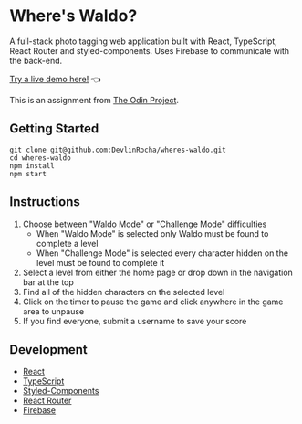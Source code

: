 # Where's Waldo?

A full-stack photo tagging web application built with React, TypeScript, React Router and styled-components. Uses Firebase to communicate with the back-end.

[Try a live demo here!](https://devlinrocha.github.io/wheres-waldo/) 👈

This is an assignment from [The Odin Project](https://www.theodinproject.com/).

## Getting Started

```
git clone git@github.com:DevlinRocha/wheres-waldo.git
cd wheres-waldo
npm install
npm start
```

## Instructions

1. Choose between "Waldo Mode" or "Challenge Mode" difficulties
   - When "Waldo Mode" is selected only Waldo must be found to complete a level
   - When "Challenge Mode" is selected every character hidden on the level must be found to complete it
2. Select a level from either the home page or drop down in the navigation bar at the top
3. Find all of the hidden characters on the selected level
4. Click on the timer to pause the game and click anywhere in the game area to unpause
5. If you find everyone, submit a username to save your score

## Development

- [React](https://reactjs.org/)
- [TypeScript](https://www.typescriptlang.org/)
- [Styled-Components](https://styled-components.com/)
- [React Router](https://reactrouter.com/)
- [Firebase](https://firebase.google.com/)
